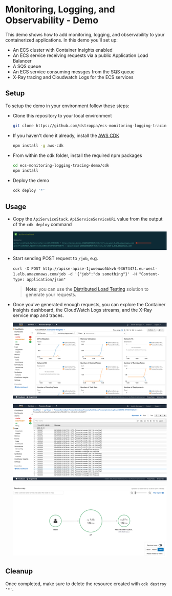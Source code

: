 # Monitoring, Logging, and Observability - Demo

This demo shows how to add monitoring, logging, and observability to your containerized applications. In this demo you'll set up:
 * An ECS cluster with Container Insights enabled
 * An ECS service receiving requests via a public Application Load Balancer
 * A SQS queue
 * An ECS service consuming messges from the SQS queue
 * X-Ray tracing and Cloudwatch Logs for the ECS services

## Setup
To setup the demo in your environment follow these steps:

* Clone this repository to your local environment
    ```bash
    git clone https://github.com/dstroppa/ecs-monitoring-logging-tracing-demo
    ```
* If you haven't done it already, install the [AWS CDK](https://aws.amazon.com/cdk/)
    ```bash
    npm install -g aws-cdk
    ```
* From within the cdk folder, install the required npm packages
    ```bash
    cd ecs-monitoring-logging-tracing-demo/cdk
    npm install
    ```
* Deploy the demo
    ```bash
    cdk deploy '*'
    ```

## Usage

* Copy the `ApiServiceStack.ApiServiceServiceURL` value from the output of the `cdk deploy` command

    ![output](images/stack-output.png)
* Start sending POST request to `/job`, e.g.

    `curl -X POST http://apise-apise-1jwweuwo5bkvh-93674471.eu-west-1.elb.amazonaws.com/job -d '{"job":"do something"}' -H "Content-Type: application/json"`

    > **Note**: you can use the [Distributed Load Testing](https://aws.amazon.com/solutions/distributed-load-testing-on-aws/) solution to generate your requests.
* Once you've generated enough requests, you can explore the Container Insights dashboard, the CloudWatch Logs streams, and the X-Ray service map and traces.

    ![insights](images/container-insights-dashboard.png)

    ![logs](images/cloudwatch-logs.png)
    
    ![xray](images/xray.png)

## Cleanup
Once completed, make sure to delete the resource created with `cdk destroy '*'`.